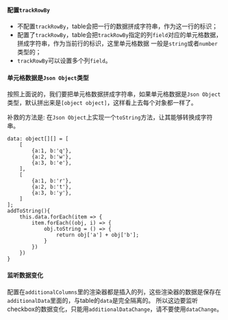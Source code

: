 #### 配置`trackRowBy`

- 不配置`trackRowBy`，table会把一行的数据拼成字符串，作为这一行的标识；
- 配置了`trackRowBy`，table会把`trackRowBy`指定的列`field`对应的单元格数据，拼成字符串，作为当前行的标识，这里单元格数据
一般是`string`或者`number`类型的；
- `trackRowBy`可以设置多个列`field`。

#### 单元格数据是`Json Object`类型

按照上面说的，我们要把单元格数据拼成字符串，如果单元格数据是`Json Object`类型，默认拼出来是`[object object]`，这样看上去每个对象都一样了。

补救的方法是: 在`Json Object`上实现一个`toString`方法，让其能够转换成字符串。

```
data: object[][] = [
    [
        {a:1, b:'q'},
        {a:2, b:'w'},
        {a:3, b:'e'},
    ],
    [
        {a:1, b:'r'},
        {a:2, b:'t'},
        {a:3, b:'y'},
    ]
];
addToString(){
    this.data.forEach(item => {
        item.forEach((obj, i) => {
            obj.toString = () => {
                return obj['a'] + obj['b'];
            }
        })
    })
}
```

#### 监听数据变化

配置在`additionalColumns`里的渲染器都是插入的列，这些渲染器的数据是保存在`additionalData`里面的，与table的`data`是完全隔离的。
所以这边要监听checkbox的数据变化，只能用`additionalDataChange`，请不要使用`dataChange`。

